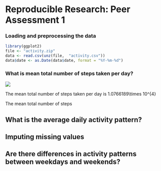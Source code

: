 # Reproducible Research: Peer Assessment 1


### Loading and preprocessing the data

```r
library(ggplot2)
file <- "activity.zip"
data <- read.csv(unz(file,  "activity.csv"))
data$date <- as.Date(data$date, format = "%Y-%m-%d")
```

### What is mean total number of steps taken per day?

![](./PA1_template_files/figure-html/unnamed-chunk-2-1.png) 

The mean total number of steps taken per day is 1.0766189\times 10^{4}

The mean total number of steps
## What is the average daily activity pattern?



## Imputing missing values



## Are there differences in activity patterns between weekdays and weekends?
